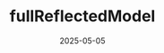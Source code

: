 ---
api_tags:
- class
categories:
- api
- testlib API
contributors:
- Elwardi
date: '2025-05-05'
description: Base class taking advantage of uiElements
foamCD:
  ctors:
  - access: public
    definition_file: https://github.com/FoamScience/openfoam-reflections/blob/wrap/src/testlib/lvl2Support/fullReflectedModel/fullReflectedModel.H#L76-L76
    documentation:
      deprecated: ''
      description: Construct from dictionary
      returns: ''
      since: ''
    is_const: false
    is_constructor: true
    is_defaulted: false
    is_deleted: false
    is_deprecated: 0
    is_destructor: false
    is_final: false
    is_noexcept: false
    is_override: false
    is_pure_virtual: false
    is_static: false
    is_virtual: false
    name: fullReflectedModel
    parameters: []
    return_type: null
    signature: explicit fullReflectedModel(const dictionary& dict)
  - access: public
    definition_file: https://github.com/FoamScience/openfoam-reflections/blob/wrap/src/testlib/lvl2Support/fullReflectedModel/fullReflectedModel.H#L79-L79
    documentation:
      deprecated: ''
      description: Delete move construct
      returns: ''
      since: ''
    is_const: false
    is_constructor: true
    is_defaulted: false
    is_deleted: true
    is_deprecated: 0
    is_destructor: false
    is_final: false
    is_noexcept: false
    is_override: false
    is_pure_virtual: false
    is_static: false
    is_virtual: false
    name: fullReflectedModel
    parameters: []
    return_type: null
    signature: fullReflectedModel(fullReflectedModel&& other) = delete
  - access: public
    definition_file: https://github.com/FoamScience/openfoam-reflections/blob/wrap/src/testlib/lvl2Support/fullReflectedModel/fullReflectedModel.H#L82-L82
    documentation:
      deprecated: ''
      description: Delete default copy construct
      returns: ''
      since: ''
    is_const: false
    is_constructor: true
    is_defaulted: false
    is_deleted: true
    is_deprecated: 0
    is_destructor: false
    is_final: false
    is_noexcept: false
    is_override: false
    is_pure_virtual: false
    is_static: false
    is_virtual: false
    name: fullReflectedModel
    parameters: []
    return_type: null
    signature: fullReflectedModel(const fullReflectedModel& other) = delete
  documentation:
    deprecated: ''
    description: Base class taking advantage of uiElements
    is_deprecated: false
    params: {}
    returns: ''
    since: ''
  dtor:
    access: public
    definition_file: https://github.com/FoamScience/openfoam-reflections/blob/wrap/src/testlib/lvl2Support/fullReflectedModel/fullReflectedModel.H#L85-L85
    documentation:
      deprecated: ''
      description: Destruct fullReflectedModels
      returns: ''
      since: ''
    is_const: false
    is_constructor: false
    is_defaulted: false
    is_deleted: false
    is_deprecated: 0
    is_destructor: true
    is_final: false
    is_noexcept: false
    is_override: false
    is_pure_virtual: false
    is_static: false
    is_virtual: false
    name: ~fullReflectedModel
    parameters: []
    return_type: null
    signature: virtual ~fullReflectedModel()
  enclosed_entities: []
  factory_methods:
  - name: New
    overloads:
    - access: public
      definition_file: https://github.com/FoamScience/openfoam-reflections/blob/wrap/src/testlib/lvl2Support/fullReflectedModel/fullReflectedModel.H#L95-L95
      documentation:
        deprecated: ''
        description: 'The concrete model from dictionary

          as a pointer to base type'
        returns: 'The concrete model from dictionary

          as a pointer to base type'
        since: ''
      is_const: false
      is_constructor: false
      is_defaulted: 0
      is_deleted: false
      is_deprecated: 0
      is_destructor: false
      is_final: 0
      is_noexcept: false
      is_override: 0
      is_pure_virtual: 0
      is_static: 1
      is_virtual: 0
      name: New
      parameters: []
      return_type: void
      signature: static autoPtr<fullReflectedModel> New(const dictionary& dict)
  fields:
    private: []
    protected: []
    public: []
  filename: https://github.com/FoamScience/openfoam-reflections/blob/wrap/src/testlib/lvl2Support/fullReflectedModel/fullReflectedModel.H#L19-L129
  interface:
    abstract_in_base_methods: []
    abstract_methods:
    - name: clone
      overloads:
      - access: public
        definition_file: https://github.com/FoamScience/openfoam-reflections/blob/wrap/src/testlib/lvl2Support/fullReflectedModel/fullReflectedModel.H#L88-L88
        documentation:
          deprecated: ''
          description: A dynamic clone of this model
          returns: A dynamic clone of this model
          since: ''
        is_const: false
        is_constructor: false
        is_defaulted: 0
        is_deleted: false
        is_deprecated: 0
        is_destructor: false
        is_final: 0
        is_noexcept: false
        is_override: 0
        is_pure_virtual: 1
        is_static: 0
        is_virtual: 1
        name: clone
        parameters: []
        return_type: void
        signature: virtual autoPtr<fullReflectedModel> clone() const = 0
    - name: verifyType
      overloads:
      - access: public
        definition_file: https://github.com/FoamScience/openfoam-reflections/blob/wrap/src/testlib/lvl2Support/fullReflectedModel/fullReflectedModel.H#L91-L91
        documentation:
          deprecated: ''
          description: the typename
          returns: the typename
          since: ''
        is_const: false
        is_constructor: false
        is_defaulted: 0
        is_deleted: false
        is_deprecated: 0
        is_destructor: false
        is_final: 0
        is_noexcept: false
        is_override: 0
        is_pure_virtual: 1
        is_static: 0
        is_virtual: 1
        name: verifyType
        parameters: []
        return_type: void
        signature: virtual word verifyType() const = 0
    public_bases: []
    public_methods:
    - access: public
      name: type
      overloads:
      - access: public
        definition_file: https://github.com/FoamScience/openfoam-reflections/blob/wrap/src/testlib/lvl2Support/fullReflectedModel/fullReflectedModel.H#L60-L60
        documentation:
          deprecated: ''
          description: Runtime type name
          returns: ''
          since: ''
        is_const: false
        is_constructor: false
        is_defaulted: 0
        is_deleted: false
        is_deprecated: 0
        is_destructor: false
        is_final: 0
        is_noexcept: false
        is_override: 0
        is_pure_virtual: 0
        is_static: 0
        is_virtual: 1
        name: type
        parameters: []
        return_type: void
        signature: virtual void type()
    - access: public
      name: dict
      overloads:
      - access: public
        definition_file: https://github.com/FoamScience/openfoam-reflections/blob/wrap/src/testlib/lvl2Support/fullReflectedModel/fullReflectedModel.H#L98-L101
        documentation:
          deprecated: ''
          description: the configuration dictionary
          returns: the configuration dictionary
          since: ''
        is_const: false
        is_constructor: false
        is_defaulted: 0
        is_deleted: false
        is_deprecated: 0
        is_destructor: false
        is_final: 0
        is_noexcept: false
        is_override: 0
        is_pure_virtual: 0
        is_static: 0
        is_virtual: 0
        name: dict
        parameters: []
        return_type: void
        signature: const dictionary& dict() const
    - access: public
      name: m
      overloads:
      - access: public
        definition_file: https://github.com/FoamScience/openfoam-reflections/blob/wrap/src/testlib/lvl2Support/fullReflectedModel/fullReflectedModel.H#L104-L107
        documentation:
          deprecated: ''
          description: m
          returns: m
          since: ''
        is_const: false
        is_constructor: false
        is_defaulted: 0
        is_deleted: false
        is_deprecated: 0
        is_destructor: false
        is_final: 0
        is_noexcept: false
        is_override: 0
        is_pure_virtual: 0
        is_static: 0
        is_virtual: 0
        name: m
        parameters: []
        return_type: void
        signature: label m() const
    - access: public
      name: ht
      overloads:
      - access: public
        definition_file: https://github.com/FoamScience/openfoam-reflections/blob/wrap/src/testlib/lvl2Support/fullReflectedModel/fullReflectedModel.H#L110-L113
        documentation:
          deprecated: ''
          description: ht
          returns: ht
          since: ''
        is_const: false
        is_constructor: false
        is_defaulted: 0
        is_deleted: false
        is_deprecated: 0
        is_destructor: false
        is_final: 0
        is_noexcept: false
        is_override: 0
        is_pure_virtual: 0
        is_static: 0
        is_virtual: 0
        name: ht
        parameters: []
        return_type: void
        signature: HashTable<word> ht() const
    - access: public
      name: dir
      overloads:
      - access: public
        definition_file: https://github.com/FoamScience/openfoam-reflections/blob/wrap/src/testlib/lvl2Support/fullReflectedModel/fullReflectedModel.H#L116-L119
        documentation:
          deprecated: ''
          description: dir
          returns: dir
          since: ''
        is_const: false
        is_constructor: false
        is_defaulted: 0
        is_deleted: false
        is_deprecated: 0
        is_destructor: false
        is_final: 0
        is_noexcept: false
        is_override: 0
        is_pure_virtual: 0
        is_static: 0
        is_virtual: 0
        name: dir
        parameters: []
        return_type: void
        signature: vector dir() const
    - access: public
      name: operator=
      overloads:
      - access: public
        definition_file: https://github.com/FoamScience/openfoam-reflections/blob/wrap/src/testlib/lvl2Support/fullReflectedModel/fullReflectedModel.H#L122-L122
        documentation:
          deprecated: ''
          description: Deleted move assignment
          returns: ''
          since: ''
        is_const: false
        is_constructor: false
        is_defaulted: 0
        is_deleted: 1
        is_deprecated: 0
        is_destructor: false
        is_final: 0
        is_noexcept: false
        is_override: 0
        is_pure_virtual: 0
        is_static: 0
        is_virtual: 0
        name: operator=
        parameters: []
        return_type: void
        signature: fullReflectedModel& operator=(fullReflectedModel&& other) = delete
      - access: public
        definition_file: https://github.com/FoamScience/openfoam-reflections/blob/wrap/src/testlib/lvl2Support/fullReflectedModel/fullReflectedModel.H#L125-L125
        documentation:
          deprecated: ''
          description: Deleted copy assignment
          returns: ''
          since: ''
        is_const: false
        is_constructor: false
        is_defaulted: 0
        is_deleted: 1
        is_deprecated: 0
        is_destructor: false
        is_final: 0
        is_noexcept: false
        is_override: 0
        is_pure_virtual: 0
        is_static: 0
        is_virtual: 0
        name: operator=
        parameters: []
        return_type: void
        signature: fullReflectedModel& operator=(const fullReflectedModel& other)
          = delete
    static_methods:
    - name: typeName_
      overloads:
      - access: public
        definition_file: https://github.com/FoamScience/openfoam-reflections/blob/wrap/src/testlib/lvl2Support/fullReflectedModel/fullReflectedModel.H#L60-L60
        documentation:
          deprecated: ''
          description: Runtime type name
          returns: ''
          since: ''
        is_const: false
        is_constructor: false
        is_defaulted: 0
        is_deleted: false
        is_deprecated: 0
        is_destructor: false
        is_final: 0
        is_noexcept: false
        is_override: 0
        is_pure_virtual: 0
        is_static: 1
        is_virtual: 0
        name: typeName_
        parameters: []
        return_type: void
        signature: static void typeName_()
    - name: constructSchemaTables
      overloads:
      - access: public
        definition_file: https://github.com/FoamScience/openfoam-reflections/blob/wrap/src/testlib/lvl2Support/fullReflectedModel/fullReflectedModel.H#L73-L73
        documentation:
          deprecated: ''
          description: Schema table for fullReflectedModels
          returns: ''
          since: ''
        is_const: false
        is_constructor: false
        is_defaulted: 0
        is_deleted: false
        is_deprecated: 0
        is_destructor: false
        is_final: 0
        is_noexcept: false
        is_override: 0
        is_pure_virtual: 0
        is_static: 1
        is_virtual: 0
        name: constructSchemaTables
        parameters: []
        return_type: void
        signature: static void constructSchemaTables()
    - name: destroySchemaTables
      overloads:
      - access: public
        definition_file: https://github.com/FoamScience/openfoam-reflections/blob/wrap/src/testlib/lvl2Support/fullReflectedModel/fullReflectedModel.H#L73-L73
        documentation:
          deprecated: ''
          description: Schema table for fullReflectedModels
          returns: ''
          since: ''
        is_const: false
        is_constructor: false
        is_defaulted: 0
        is_deleted: false
        is_deprecated: 0
        is_destructor: false
        is_final: 0
        is_noexcept: false
        is_override: 0
        is_pure_virtual: 0
        is_static: 1
        is_virtual: 0
        name: destroySchemaTables
        parameters: []
        return_type: void
        signature: static void destroySchemaTables()
  knowledge_requirements:
  - classes
  - default_delete
  - explicit_conversion
  - nullptr
  - openfoam_basics
  - openfoam_reflections
  - operator_overloading
  - rvalue_references
  member_type_aliases:
    private: []
    protected: []
    public:
    - access_specifier: public
      doc_comment: ''
      end_line: 67
      file: https://github.com/FoamScience/openfoam-reflections/blob/wrap/src/testlib/lvl2Support/fullReflectedModel/fullReflectedModel.H#L63-L67
      id: 176
      line: 63
      name: dictionaryConstructorCompatTableType
      underlying_type: ::Foam::HashTable<std::pair< ::Foam::word, int>, ::Foam::word,
        ::Foam::Hash< ::Foam::word>>
    - access_specifier: public
      doc_comment: ''
      end_line: 63
      file: https://github.com/FoamScience/openfoam-reflections/blob/wrap/src/testlib/lvl2Support/fullReflectedModel/fullReflectedModel.H#L63-L63
      id: 174
      line: 63
      name: dictionaryConstructorPtr
      underlying_type: autoPtr<fullReflectedModel> (*)(const dictionary &)
    - access_specifier: public
      doc_comment: ''
      end_line: 67
      file: https://github.com/FoamScience/openfoam-reflections/blob/wrap/src/testlib/lvl2Support/fullReflectedModel/fullReflectedModel.H#L63-L67
      id: 175
      line: 63
      name: dictionaryConstructorTableType
      underlying_type: ::Foam::HashTable<dictionaryConstructorPtr, ::Foam::word, ::Foam::Hash<
        ::Foam::word>>
    - access_specifier: public
      doc_comment: ''
      end_line: 73
      file: https://github.com/FoamScience/openfoam-reflections/blob/wrap/src/testlib/lvl2Support/fullReflectedModel/fullReflectedModel.H#L73-L73
      id: 177
      line: 73
      name: schemaBuilderPtr
      underlying_type: class Foam::dictionary
    - access_specifier: public
      doc_comment: ''
      end_line: 73
      file: https://github.com/FoamScience/openfoam-reflections/blob/wrap/src/testlib/lvl2Support/fullReflectedModel/fullReflectedModel.H#L73-L73
      id: 178
      line: 73
      name: schemaTable
      underlying_type: Foam::fullReflectedModel::schemaBuilderPtr
  mpi_comms:
    handles_member_reference_through_mpi: false
    has_member_reference: false
    linked_lists: false
    parallel_streams: false
    random_access_lists: false
  namespace: Foam
  openfoam_dsl:
    RTS:
      RTS_table_names:
      - dictionary
      RTS_table_types:
      - autoPtr
      base_RTS_classes: []
      class_role: base
      is_RTS_base: true
      is_RTS_child: false
      plugin_active: true
      rts_status: complete
    reflection:
      is_reflectable: false
      reflection_error: ''
      reflection_type: ''
      standard_config: ''
      standard_config_details: ''
  private_bases: []
  private_methods: []
  protected_bases: []
  protected_methods: []
  signature: class fullReflectedModel
  standard_config: ''
  unit_tests: []
layout: class
title: fullReflectedModel
url: /api/Foam_fullReflectedModel
weight: 20
---